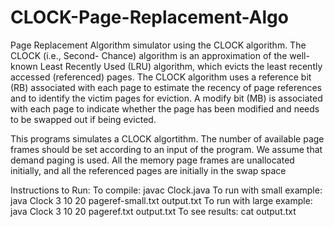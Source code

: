 # CLOCK-Page-Replacement-Algo
Page Replacement Algorithm simulator using the CLOCK algorithm.
The CLOCK (i.e., Second- Chance) algorithm is an approximation of the well-known Least Recently Used (LRU) algorithm, which evicts the least recently accessed (referenced) pages. The CLOCK algorithm uses a reference bit (RB) associated with each page to estimate the recency of page references and to identify the victim pages for eviction. A modify bit (MB) is associated with each page to indicate whether the page has been modified and needs to be swapped out if being evicted.

This programs simulates a CLOCK algortithm. 
The number of available page frames should be set according to an input of the program. 
We assume that demand paging is used. All the memory page frames are unallocated initially, and all the referenced pages are initially in the swap space

Instructions to Run:
To compile: javac Clock.java
To run with small example:  java Clock 3 10 20 pageref-small.txt output.txt
To run with large example: java Clock 3 10 20 pageref.txt output.txt
To see results: cat output.txt
